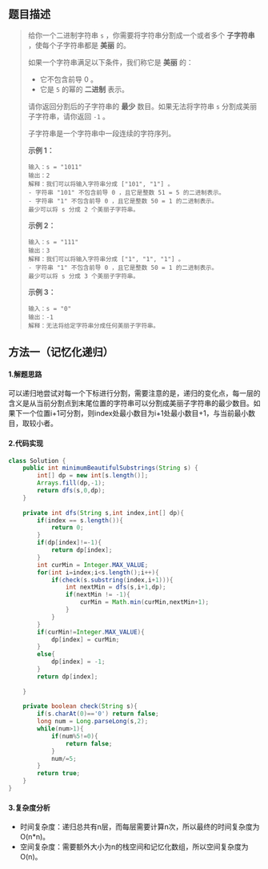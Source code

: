 ## 题目描述
> 给你一个二进制字符串 `s` ，你需要将字符串分割成一个或者多个 **子字符串**  ，使每个子字符串都是 **美丽** 的。
>
> 如果一个字符串满足以下条件，我们称它是 **美丽** 的：
>
> - 它不包含前导 0 。
> - 它是 `5` 的幂的 **二进制** 表示。
>
> 请你返回分割后的子字符串的 **最少** 数目。如果无法将字符串 `s` 分割成美丽子字符串，请你返回 `-1` 。
>
> 子字符串是一个字符串中一段连续的字符序列。
>
>  
>
> **示例 1：**
>
> ```
> 输入：s = "1011"
> 输出：2
> 解释：我们可以将输入字符串分成 ["101", "1"] 。
> - 字符串 "101" 不包含前导 0 ，且它是整数 51 = 5 的二进制表示。
> - 字符串 "1" 不包含前导 0 ，且它是整数 50 = 1 的二进制表示。
> 最少可以将 s 分成 2 个美丽子字符串。
> ```
>
> **示例 2：**
>
> ```
> 输入：s = "111"
> 输出：3
> 解释：我们可以将输入字符串分成 ["1", "1", "1"] 。
> - 字符串 "1" 不包含前导 0 ，且它是整数 50 = 1 的二进制表示。
> 最少可以将 s 分成 3 个美丽子字符串。
> ```
>
> **示例 3：**
>
> ```
> 输入：s = "0"
> 输出：-1
> 解释：无法将给定字符串分成任何美丽子字符串。
> ```


## 方法一（记忆化递归）
#### 1.解题思路
可以递归地尝试对每一个下标进行分割，需要注意的是，递归的变化点，每一层的含义是从当前分割点到末尾位置的字符串可以分割成美丽子字符串的最少数目。如果下一个位置i+1可分割，则index处最小数目为i+1处最小数目+1，与当前最小数目，取较小者。

#### 2.代码实现
```java
class Solution {
    public int minimumBeautifulSubstrings(String s) {
        int[] dp = new int[s.length()];
        Arrays.fill(dp,-1);
        return dfs(s,0,dp);
    }
    
    private int dfs(String s,int index,int[] dp){
        if(index == s.length()){
            return 0;
        }
        if(dp[index]!=-1){
            return dp[index];
        }
        int curMin = Integer.MAX_VALUE;
        for(int i=index;i<s.length();i++){
            if(check(s.substring(index,i+1))){
                int nextMin = dfs(s,i+1,dp);
                if(nextMin != -1){
                    curMin = Math.min(curMin,nextMin+1);
                }
            }
        }
        if(curMin!=Integer.MAX_VALUE){
            dp[index] = curMin;
        }
        else{
            dp[index] = -1;
        }
        return dp[index];
        
    }
    
    private boolean check(String s){
        if(s.charAt(0)=='0') return false;
        long num = Long.parseLong(s,2);
        while(num>1){
            if(num%5!=0){
                return false;
            }
            num/=5;
        }
        return true;
    }
}
```
#### 3.复杂度分析

 - 时间复杂度：递归总共有n层，而每层需要计算n次，所以最终的时间复杂度为O(n\*n)。
 - 空间复杂度：需要额外大小为n的栈空间和记忆化数组，所以空间复杂度为O(n)。
